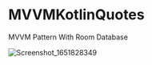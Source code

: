 # MVVMKotlinQuotes
MVVM Pattern With Room Database

![Screenshot_1651828349](https://user-images.githubusercontent.com/74593517/167103427-6bb67266-cd8c-433a-873e-0077469f2b53.png)
